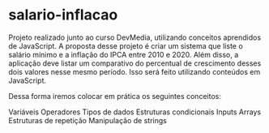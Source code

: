 # salario-inflacao
Projeto realizado junto ao curso DevMedia, utilizando conceitos aprendidos de JavaScript.
A proposta desse projeto é criar um sistema que liste o salário mínimo e a inflação do IPCA entre 2010 e 2020. Além disso, a aplicação deve listar um comparativo do percentual de crescimento desses dois valores nesse mesmo período. Isso será feito utilizando conteúdos em JavaScript.

Dessa forma iremos colocar em prática os seguintes conceitos:

Variáveis
Operadores
Tipos de dados
Estruturas condicionais
Inputs
Arrays
Estruturas de repetição
Manipulação de strings
